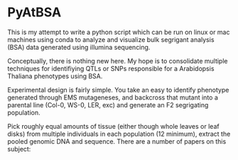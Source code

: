 # PyAtBSA
This is my attempt to write a python script which can be run on linux or mac machines using conda to analyze and visualize bulk segrigant analysis (BSA) data generated using illumina sequencing. 

Conceptually, there is nothing new here. My hope is to consolidate multiple techniques for identifiying QTLs or SNPs responsible for a Arabidopsis Thaliana phenotypes using BSA. 

Experimental design is fairly simple. You take an easy to identify phenotype generated through EMS mutageneses, and backcross that mutant into a parental line (Col-0, WS-0, LER, exc) and generate an F2 segrigating population. 

Pick roughly equal amounts of tissue (either though whole leaves or leaf disks) from multiple individuals in each population (12 minimum), extract the pooled genomic DNA and sequence. There are a number of papers on this subject:






